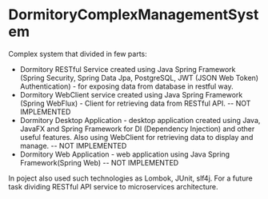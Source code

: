 # DormitoryComplexManagementSystem
Complex system that divided in few parts:
 - Dormitory RESTful Service created using Java Spring Framework (Spring Security, Spring Data Jpa, PostgreSQL, JWT (JSON Web Token) Authentication) - for exposing data from database in restful way.
 - Dormitory WebClient service created using Java Spring Framework (Spring WebFlux) - Client for retrieving data from RESTful API. -- NOT IMPLEMENTED
 - Dormitory Desktop Application - desktop application created using Java, JavaFX and Spring Framework for DI (Dependency Injection) and other useful features. Also using WebClient for retrieving data to display and manage. -- NOT IMPLEMENTED
 - Dormitory Web Application - web application using Java Spring Framework(Spring Web) -- NOT IMPLEMENTED

In poject also used such technologies as Lombok, JUnit, slf4j. For a future task dividing RESTful API service to microservices architecture.
